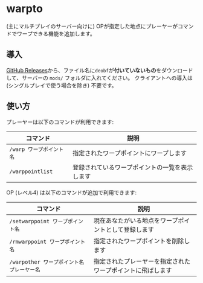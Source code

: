 # warpto

(主にマルチプレイのサーバー向けに) OPが指定した地点にプレーヤーがコマンドでワープできる機能を追加します。

## 導入

[GitHub Releases](https://github.com/rinsuki/mcmod-warpto/releases)から、ファイル名に`deobf`が**付いていないもの**をダウンロードして、サーバーの `mods/` フォルダに入れてください。
クライアントへの導入は (シングルプレイで使う場合を除き) 不要です。

## 使い方

プレーヤーは以下のコマンドが利用できます:

|コマンド|説明|
|---|---|
|`/warp ワープポイント名`|指定されたワープポイントにワープします|
|`/warppointlist`|登録されているワープポイントの一覧を表示します|

OP (レベル4) は以下のコマンドが追加で利用できます:

|コマンド|説明|
|---|---|
|`/setwarppoint ワープポイント名`|現在あなたがいる地点をワープポイントとして登録します|
|`/rmwarppoint ワープポイント名`|指定されたワープポイントを削除します|
|`/warpother ワープポイント名 プレーヤー名`|指定されたプレーヤーを指定されたワープポイントに飛ばします|
